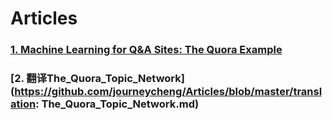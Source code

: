 # Articles

### [1. Machine Learning for Q&A Sites: The Quora Example](https://github.com/journeycheng/Articles/blob/master/ML_for_Quora.md)

### [2. 翻译The_Quora_Topic_Network](https://github.com/journeycheng/Articles/blob/master/translation: The_Quora_Topic_Network.md)
